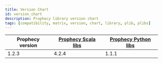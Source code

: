 ```yaml
---
title: Version Chart
id: version_chart
description: Prophecy library version chart
tags: [compatibility, matrix, version, chart, library, plib, plibs]
---
```


| Prophecy version | [Prophecy Scala libs](https://mvnrepository.com/artifact/io.prophecy/prophecy-libs) | [Prophecy Python libs](https://pypi.org/project/prophecy-libs/) |
| ---------------- | ----------------------------------------------------------------------------------- | --------------------------------------------------------------- |
| 1.2.3            | 4.2.4                                                                               | 1.1.1                                                           |
